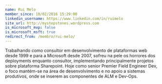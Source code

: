 ```yaml
---
name: Rui Melo
member_since: 10/02/2016 15:29:00
linkedin_username: https://www.linkedin.com/in/ruimelo
site_url: http://mystepstones.wordpress.com
is_microsoft_mvp: false
is_microsoft_msft: true
redirect_from: /membro/rui-melo/
---
```

Trabalhando como consultor em desenvolvimento de plataformas web desde 1999 e para a Microsoft desde 2007, sofreu na pele os horrores dos deployments enquanto consultor, implementando principalmente projetos sobre plataforma Sharepoint. Hoje como senior Premier Field Engineer Dev, o foco mantém-se na área de desenvolvimento e no apoio a sistemas produtivos, onde se inserem as componentes de ALM e Dev-Ops.